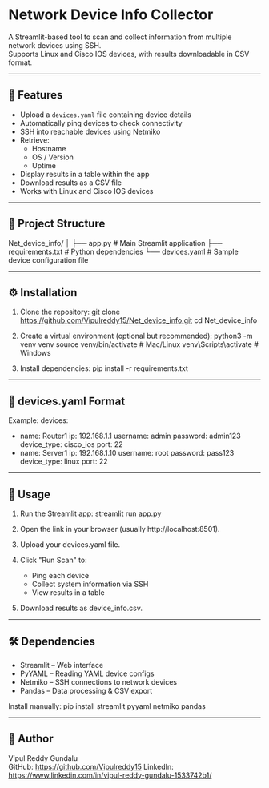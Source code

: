 # Network Device Info Collector

A Streamlit-based tool to scan and collect information from multiple network devices using SSH.  
Supports Linux and Cisco IOS devices, with results downloadable in CSV format.

------------------------------------------------------------
📌 Features
------------------------------------------------------------
- Upload a `devices.yaml` file containing device details
- Automatically ping devices to check connectivity
- SSH into reachable devices using Netmiko
- Retrieve:
  - Hostname
  - OS / Version
  - Uptime
- Display results in a table within the app
- Download results as a CSV file
- Works with Linux and Cisco IOS devices

------------------------------------------------------------
📂 Project Structure
------------------------------------------------------------
Net_device_info/
│
├── app.py               # Main Streamlit application
├── requirements.txt     # Python dependencies
└── devices.yaml         # Sample device configuration file

------------------------------------------------------------
⚙️ Installation
------------------------------------------------------------
1. Clone the repository:
   git clone https://github.com/Vipulreddy15/Net_device_info.git
   cd Net_device_info

2. Create a virtual environment (optional but recommended):
   python3 -m venv venv
   source venv/bin/activate   # Mac/Linux
   venv\Scripts\activate      # Windows

3. Install dependencies:
   pip install -r requirements.txt

------------------------------------------------------------
📄 devices.yaml Format
------------------------------------------------------------
Example:
devices:
  - name: Router1
    ip: 192.168.1.1
    username: admin
    password: admin123
    device_type: cisco_ios
    port: 22
  - name: Server1
    ip: 192.168.1.10
    username: root
    password: pass123
    device_type: linux
    port: 22

------------------------------------------------------------
🚀 Usage
------------------------------------------------------------
1. Run the Streamlit app:
   streamlit run app.py

2. Open the link in your browser (usually http://localhost:8501).

3. Upload your devices.yaml file.

4. Click "Run Scan" to:
   - Ping each device
   - Collect system information via SSH
   - View results in a table

5. Download results as device_info.csv.

------------------------------------------------------------
🛠 Dependencies
------------------------------------------------------------
- Streamlit – Web interface
- PyYAML – Reading YAML device configs
- Netmiko – SSH connections to network devices
- Pandas – Data processing & CSV export

Install manually:
   pip install streamlit pyyaml netmiko pandas

------------------------------------------------------------
👤 Author
------------------------------------------------------------
Vipul Reddy Gundalu  
GitHub: https://github.com/Vipulreddy15
LinkedIn: https://www.linkedin.com/in/vipul-reddy-gundalu-1533742b1/
